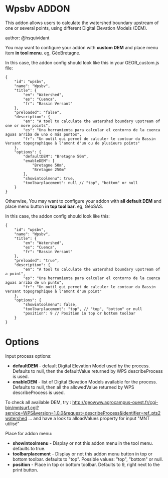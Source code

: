 Wpsbv ADDON
===========

This addon allows users to calculate the watershed boundary upstream of one or several points, using different Digital Elevation Models (DEM).

author: @hsquividant

You may want to configure your addon with **custom DEM** and place menu item **in tool menu**. eg, GéoBretagne.

In this case, the addon config should look like this in your GEOR_custom.js file:

    {
        "id": "wpsbv",
        "name": "Wpsbv",
        "title": {
            "en": "Watershed",
            "es": "Cuenca",
            "fr": "Bassin Versant"
        },
        "preloaded": "false",
        "description": {
            "en": "A tool to calculate the watershad boundary upstream of one or more points",
            "es": "Una herramienta para calcular el contorno de la cuenca aguas arriba de uno o más puntos",
            "fr": "Un outil qui permet de calculer le contour du Bassin Versant topographique à l'amont d'un ou de plusieurs points"
        },
        "options": {
            "defaultDEM": "Bretagne 50m",
            "enableDEM": [
                "Bretagne 50m",
                "Bretagne 250m"
            ], 
            "showintoolmenu": true,
            "toolbarplacement": null // "top", "bottom" or null
        } 
    }

Otherwise, You may want to configure your addon with **all default DEM** and place menu button **in top tool bar**. eg, GéoSAS.

In this case, the addon config should look like this:

    {
        "id": "wpsbv",
        "name": "Wpsbv",
        "title": {
            "en": "Watershed",
            "es": "Cuenca",
            "fr": "Bassin Versant"
        },
        "preloaded": "true",
        "description": {
            "en": "A tool to calculate the watershad boundary upstream of a point",
            "es": "Una herramienta para calcular el contorno de la cuenca aguas arriba de un punto",
            "fr": "Un outil qui permet de calculer le contour du Bassin Versant topographique à l'amont d'un point"
        },
        "options": {
            "showintoolmenu": false,
            "toolbarplacement": "top", // "top", "bottom" or null
            "position": 9 // Position in top or bottom toolbar
        } 
    }


Options
========

Input process options:
 * **defaultDEM** - default Digital Elevation Model used by the process. Defaults to null, then the defaultValue returned by WPS describeProcess is used.
 * **enableDEM** - list of Digital Elevation Models available for the process. Defaults to null, then all the allowedValue returned by WPS describeProcess is used.

To check all available DEM, try : http://geowww.agrocampus-ouest.fr/cgi-bin/mntsurf.cgi?service=WPS&version=1.0.0&request=describeProcess&identifier=ref_pts2watershed
... and have a look to alloadValues property for input "MNT utilisé" 
 
Place for addon menu:
 * **showintoolmenu** - Display or not this addon menu in the tool menu. defaults to true.
 * **toolbarplacement** - Display or not this addon menu button in top or bottom toolbar. defaults to "top". Possible values: "top", "bottom" or null.
 * **position** - Place in top or bottom toolbar. Defaults to 9, right next to the print button.
